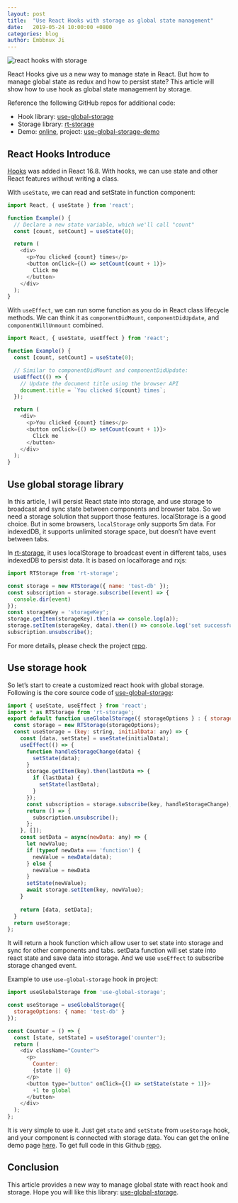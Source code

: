 ```yaml
---
layout: post
title:  "Use React Hooks with storage as global state management"
date:   2019-05-24 10:00:00 +0800
categories: blog
author: Embbnux Ji
---
```


![react hooks with storage](https://cdn-images-1.medium.com/max/800/1*b9_KoH-ShP-JQROsrQANjw.png)

React Hooks give us a new way to manage state in React. But how to manage global state as redux and how to persist state? This article will show how to use hook as global state management by storage.

Reference the following GitHub repos for additional code:

* Hook library: [use-global-storage](https://github.com/embbnux/use-global-storage)
* Storage library: [rt-storage](https://github.com/embbnux/rt-storage)
* Demo: [online](https://embbnux.github.io/use-global-storage-demo/), project: [use-global-storage-demo](https://github.com/embbnux/use-global-storage-demo)

## React Hooks Introduce

[Hooks](https://reactjs.org/docs/hooks-intro.html) was added in React 16.8. With hooks, we can use state and other React features without writing a class.

With `useState`, we can read and setState in function component:

```js
import React, { useState } from 'react';

function Example() {
  // Declare a new state variable, which we'll call "count"
  const [count, setCount] = useState(0);

  return (
    <div>
      <p>You clicked {count} times</p>
      <button onClick={() => setCount(count + 1)}>
        Click me
      </button>
    </div>
  );
}

```

With `useEffect`, we can run some function as you do in React class lifecycle methods. We can think it as `componentDidMount`, `componentDidUpdate`, and `componentWillUnmount` combined.

```js
import React, { useState, useEffect } from 'react';

function Example() {
  const [count, setCount] = useState(0);

  // Similar to componentDidMount and componentDidUpdate:
  useEffect(() => {
    // Update the document title using the browser API
    document.title = `You clicked ${count} times`;
  });

  return (
    <div>
      <p>You clicked {count} times</p>
      <button onClick={() => setCount(count + 1)}>
        Click me
      </button>
    </div>
  );
}
```

## Use global storage library

In this article, I will persist React state into storage, and use storage to broadcast and sync state between components and browser tabs. So we need a storage solution that support those features. localStorage is a good choice. But in some browsers, `localStorage` only supports 5m data. For indexedDB, it supports unlimited storage space, but doesn’t have event between tabs.

In [rt-storage](https://github.com/embbnux/rt-storage), it uses localStorage to broadcast event in different tabs, uses indexedDB to persist data. It is based on localforage and rxjs:

```js
import RTStorage from 'rt-storage';

const storage = new RTStorage({ name: 'test-db' });
const subscription = storage.subscribe((event) => {
  console.dir(event)
});
const storageKey = 'storageKey';
storage.getItem(storageKey).then(a => console.log(a));
storage.setItem(storageKey, data).then(() => console.log('set successfully'));
subscription.unsubscribe();
```

For more details, please check the project [repo](https://github.com/embbnux/rt-storage).

## Use storage hook

So let’s start to create a customized react hook with global storage. Following is the core source code of [use-global-storage](https://github.com/embbnux/use-global-storage):

```js
import { useState, useEffect } from 'react';
import * as RTStorage from 'rt-storage';
export default function useGlobalStorage({ storageOptions } : { storageOptions: any }) {
  const storage = new RTStorage(storageOptions);
  const useStorage = (key: string, initialData: any) => {
    const [data, setState] = useState(initialData);
    useEffect(() => {
      function handleStorageChange(data) {
        setState(data);
      }
      storage.getItem(key).then(lastData => {
        if (lastData) {
          setState(lastData);
        }
      });
      const subscription = storage.subscribe(key, handleStorageChange);
      return () => {
        subscription.unsubscribe();
      };
    }, []);
    const setData = async(newData: any) => {
      let newValue;
      if (typeof newData === 'function') {
        newValue = newData(data);
      } else {
        newValue = newData
      }
      setState(newValue);
      await storage.setItem(key, newValue);
    }
  
    return [data, setData];
  }
  return useStorage;
};
```

It will return a hook function which allow user to set state into storage and sync for other components and tabs. setData function will set state into react state and save data into storage. And we use `useEffect` to subscribe storage changed event.

Example to use `use-global-storage` hook in project:

```js
import useGlobalStorage from 'use-global-storage';

const useStorage = useGlobalStorage({
  storageOptions: { name: 'test-db' }
});

const Counter = () => {
  const [state, setState] = useStorage('counter');
  return (
    <div className="Counter">
      <p>
        Counter:
        {state || 0}
      </p>
      <button type="button" onClick={() => setState(state + 1)}>
        +1 to global
      </button>
    </div>
  );
};
```

It is very simple to use it. Just get `state` and `setState` from `useStorage` hook, and your component is connected with storage data. You can get the online demo page [here](https://embbnux.github.io/use-global-storage-demo/). To get full code in this Github [repo](https://github.com/embbnux/use-global-storage-demo).

## Conclusion

This article provides a new way to manage global state with react hook and storage. Hope you will like this library: [use-global-storage](https://github.com/embbnux/use-global-storage).
